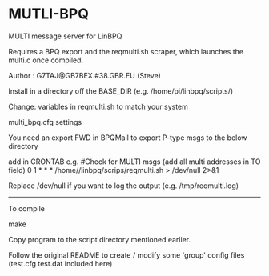 # MUTLI-BPQ

MULTI message server for LinBPQ 

Requires a BPQ export and the reqmulti.sh scraper, which launches the multi.c once compiled.

 Author       : G7TAJ@GB7BEX.#38.GBR.EU (Steve)

 Install in a directory off the BASE_DIR (e.g. /home/pi/linbpq/scripts/)

Change:
 variables in reqmulti.sh to match your system
       
 multi_bpq.cfg settings
        
 You need an export FWD in BPQMail to export P-type msgs to the below directory

 add in CRONTAB 
 e.g.
 #Check for MULTI msgs (add all multi addresses in TO field)
 0 1 * * * /home/<usr>/linbpq/scrips/reqmulti.sh > /dev/null 2>&1

 Replace /dev/null if you want to log the output (e.g. /tmp/reqmulti.log)


-----------------
To compile

   make

Copy program to the script directory mentioned earlier.


Follow the original README to create / modify some 'group' config files (test.cfg test.dat included here)
